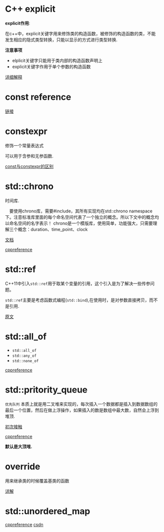 # C++ explicit

**explicit作用**:

在c++中，explicit关键字用来修饰类的构造函数，被修饰的构造函数的类，不能发生相应的隐式类型转换，只能以显示的方式进行类型转换.

**注意事项**

* elplicit关键字只能用于类内部的构造函数声明上
* explicit关键字作用于单个参数的构造函数 

[详细解释](https://veitchkyrie.github.io/2019/10/18/C++-explicit%E5%85%B3%E9%94%AE%E5%AD%97-%E8%AF%A6%E8%A7%A3-%E7%94%A8%E4%BA%8E%E6%9E%84%E9%80%A0%E5%87%BD%E6%95%B0/)

# **const reference**

[链接](https://www.quantstart.com/articles/Passing-By-Reference-To-Const-in-C/)

# constexpr

修饰一个常量表达式

可以用于含参和无参函数.

[const与constexpr的区别](https://zhuanlan.zhihu.com/p/20206577)

# std::chrono 

时间库.

　要使用chrono库，需要#include<chrono>，其所有实现均在std::chrono namespace下。注意标准库里面的每个命名空间代表了一个独立的概念。所以下文中的概念均以命名空间的名字表示！ chrono是一个模版库，使用简单，功能强大，只需要理解三个概念：duration、time_point、clock

[文档](https://www.cnblogs.com/jwk000/p/3560086.html)

[cppreference](https://en.cppreference.com/w/cpp/chrono/duration)

# std::ref

C++11中引入`std::ref`用于取某个变量的引用，这个引入是为了解决一些传参问题。

`std::ref`主要是考虑函数式编程(`std::bind`),在使用时，是对参数直接拷贝，而不是引用.

[原文](https://murphypei.github.io/blog/2019/04/cpp-std-ref)

# std::all_of

* `std::all_of`
* `std::any_of`
* `std::none_of`

[cppreference](https://en.cppreference.com/w/cpp/algorithm/all_any_none_of)

# std::pritority_queue

`优先队列` 本质上就是用二叉堆来实现的，每次插入一个数据都是插入到数据数组的最后一个位置，然后在做上浮操作，如果插入的数是数组中最大数，自然会上浮到堆顶.

[初次接触](https://mqjyl2012.gitbook.io/algorithm/c-cpp/stl-basics/deque-priority_queue)

[cppreference](https://en.cppreference.com/w/cpp/container/priority_queue)

**默认是大顶堆.**

# override

用来继承类的时候覆盖基类的函数

[详解](https://www.cnblogs.com/schips/p/cpp11_override.html)
# std::unordered_map
[cppreference](https://en.cppreference.com/w/cpp/container/unordered_map)
[csdn](https://blog.csdn.net/jingyi130705008/article/details/82633778)
